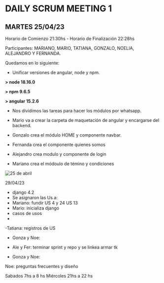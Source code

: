 # DAILY SCRUM MEETING 1
## MARTES 25/04/23
Horario de Comienzo 21:30hs - Horario de Finalización 22:28hs

Participantes: MARIANO, MARIO, TATIANA, GONZALO, NOELIA, ALEJANDRO Y FERNANDA.

Quedamos en lo siguiente:
* Unificar versiones de angular, node y npm.

**> node 18.16.0**


**> npm 9.6.5**


**> angular 15.2.6** 

* Nos dividimos las tareas para hacer los módulos por whatsapp.

* Mario va a crear la carpeta de maquetación de angular y encargarse del backend.

* Gonzalo crea el módulo HOME y componente navbar.

* Fernanda crea el componente quienes somos

* Alejandro crea modulo y componente de login

* Mariano crea el módoulo de témino y condiciones


![25 de abril](https://user-images.githubusercontent.com/106987139/235297280-411840e0-deec-44ed-ae2f-2c6b1d7c5b63.png)

29/04/23

- django 4.2
- Se asignaron las Us a:
- Mariano: fundir US 4 y 24
	   US 13 
- Mario: inicializa django
- casos de usos
- 

-Tatiana:
 registros de US

- Gonza y Noe:

- Ale y Fer: terminar sprint y repo y se linkea
armar tk

- Gonza y Noe: 

Noe: preguntas frecuentes y diseño

Sabados 7hs a 8 hs
Miércoles 21hs a 22 hs